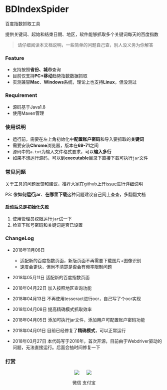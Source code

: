 # BDIndexSpider

百度指数抓取工具

提供关键词、起始和结束日期、地区，软件能够抓取多个关键词每天的百度指数

> 请仔细阅读本文档说明，一些简单的问题自己查，别人没义务为你解答

### Feature

- 支持按照**省份、城市**查询
- 目前仅支持**PC+移动**趋势指数数据抓取
- 实测兼容**Mac**、**Windows**系统，理论上也支持**Linux**，但没测过

### Requirement

- 源码基于Java1.8
- 使用Maven管理

### 使用说明

- 运行前，需要在左上角初始化中**配置账户密码**和导入要抓取的**关键词**
- 需要安装**Chrome**浏览器，版本在**69-71**之间
- 源码中的`a.txt`为输入文件格式要求，可以**输入多行**
- 如果不想运行源码，可以到**executable**目录下直接下载可执行`jar`文件

### 常见问题

关于工具的问题反馈和建议，推荐大家在github上开[issue](https://github.com/songgeb/BDIndexSpider/issues)进行详细说明

PS: 像**如何运行jar**、**在哪里下载**这种问题建议自己网上查查，多翻翻文档

#### 启动后总是初始化失败
1. 使用管理员权限运行`jar`试一下
2. 检查下账号密码和关键词是否已设置

### ChangeLog

- 2018年11月06日
	- 适配新的百度指数页面，新版页面不再需要下载图片+图像识别
	- 速度会更快，但尚不清楚是否会有频率限制问题
- 2018年05月11日
	适配新的百度指数页面
- 2018年04月22日
	加入按照地区查询功能
- 2018年04月13日
	不再使用tesseract进行ocr，自己写了个ocr实现

- 2018年04月08日
	提高精确模式抓取效率

- 2018年04月05日
	添加可执行jar文件，添加用户可配置账户密码功能

- 2018年04月01日
	目前已经修复了**精确模式**，可以正常运行

- 2018年03月27日
	本代码写于2016年，首次开源，目前由于Webdriver驱动的问题，无法直接运行。后面会抽时间修复一下

### 打赏

<div align=center>
<div style="display:inline-block;">
<img src="https://songgeb.github.io/images/wechat.jpg">
<p>微信</p>
</div>

<div style="display:inline-block;">
<img src="https://songgeb.github.io/images/alipay.jpg">
    <p>支付宝</p>
</div>
</div>
